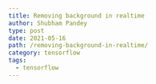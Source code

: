 ```yaml
---
title: Removing background in realtime
author: Shubham Pandey
type: post
date: 2021-05-16
path: /removing-background-in-realtime/
category: tensorflow
tags:
  - tensorflow
---
```

